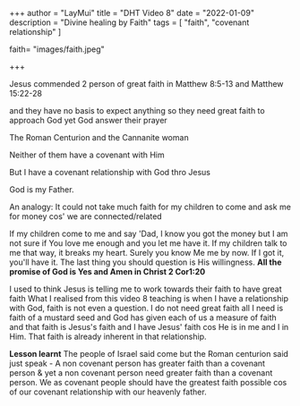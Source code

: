 +++
author = "LayMui"
title = "DHT Video 8"
date = "2022-01-09"
description = "Divine healing by Faith"
tags = [
    "faith", "covenant relationship"
]

faith= "images/faith.jpeg"

+++

Jesus commended 2 person of great faith in Matthew 8:5-13 and Matthew 15:22-28

and they have no basis to expect anything so they need great faith to approach God
yet God answer their prayer

The Roman Centurion and the Cannanite woman

Neither of them have a covenant with Him

But I have a covenant relationship with God thro Jesus

God is my Father.

An analogy: It could not take much faith for my children to come and ask me for money cos' we are connected/related

If my children come to me and say 'Dad, I know you got the money but I am not sure if You love me
enough and you let me have it.
If my children talk to me that way, it breaks my heart.
Surely you know Me me by now. If I got it, you'll have it.
The last thing you should question is His willingness.
**All the promise of God is Yes and Amen in Christ 2 Cor1:20**

I used to think Jesus is telling me to work towards their faith to have great faith
What I realised from this video 8 teaching
is when I have a relationship with God, faith is not even a question.
I do not need great faith all I need is faith of a mustard seed and God has given each of us
a measure of faith and that faith is Jesus's faith and I have Jesus' faith cos He is in me
and I in Him. That faith is already inherent in that relationship.

**Lesson learnt**
The people of Israel said come but the Roman centurion said just speak -
A non covenant person has greater faith than a covenant person & yet a non covenant person
need greater faith than a covenant person. We as covenant people should have the greatest faith possible
cos of our covenant relationship with our heavenly father.
